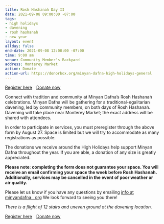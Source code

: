 ```yaml
---
title: Rosh Hashanah Day II
date: 2021-09-08 09:00:00 -07:00
tags:
- high holidays
- davening
- rosh hashanah
- new year
layout: event
allday: false
end-date: 2021-09-08 12:00:00 -07:00
time: 9:00 am
venue: Community Member's Backyard
address: Monterey Market
action: Donate
action-url: https://donorbox.org/minyan-dafna-high-holidays-general
---
```

<a href="https://airtable.com/shrXYN9aHVeqkTRcn" style="margin-right: 10px" class="btn btn-primary">Register here</a> <a href="https://donorbox.org/minyan-dafna-high-holidays-general" target="_blank" class="btn btn-secondary">Donate now</a>


Connect with tradition and community at Minyan Dafna’s Rosh Hashanah celebrations.
Minyan Dafna will be gathering for a traditional-egalitarian davening, led by community members, on both days of Rosh Hashanah. Davening will take place near Monterey Market; the exact address will be shared with attendees.

In order to participate in services, you must preregister through the above form by August 27. Space is limited but we will try to accommodate as many registrations as possible.

The donations we receive around the High Holidays help support Minyan Dafna throughout the year.
If you are able, a donation of any size is greatly appreciated.

**Please note: completing the form does not guarantee your space.
You will receive an email confirming your space the week before Rosh Hashanah.
Additionally, services may be cancelled in the event of poor weather or air quality.**

Please let us know if you have any questions by emailing [info at minyandafna . org](mailto:info@minyandafna.org)
We look forward to seeing you there!

_There is a flight of 12 stairs and uneven ground at the davening location._

<a href="https://airtable.com/shrXYN9aHVeqkTRcn" style="margin-right: 10px" class="btn btn-primary">Register here</a>
<a href="https://donorbox.org/minyan-dafna-high-holidays-general" target="_blank" class="btn btn-secondary">Donate now</a>

